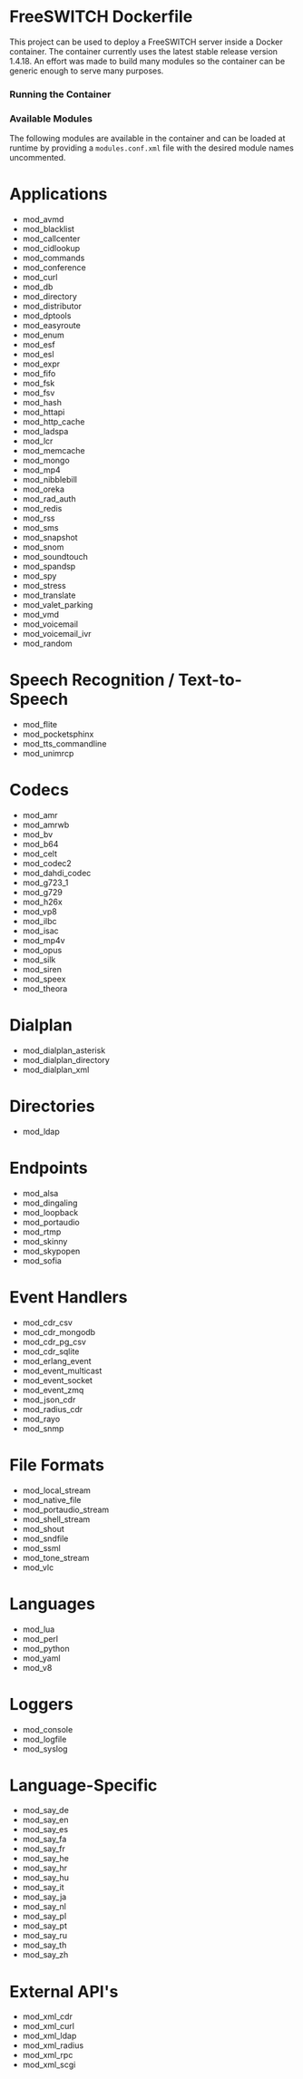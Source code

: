 FreeSWITCH Dockerfile
=====================

This project can be used to deploy a FreeSWITCH server inside a Docker container. The container currently uses the latest stable release version 1.4.18. An effort was made to build many modules so the container can be generic enough to serve many purposes.

### Running the Container

### Available Modules

The following modules are available in the container and can be loaded at runtime by providing a `modules.conf.xml` file with the desired module names uncommented.

# Applications

- mod_avmd
- mod_blacklist
- mod_callcenter
- mod_cidlookup
- mod_commands
- mod_conference
- mod_curl
- mod_db
- mod_directory
- mod_distributor
- mod_dptools
- mod_easyroute
- mod_enum
- mod_esf
- mod_esl
- mod_expr
- mod_fifo
- mod_fsk
- mod_fsv
- mod_hash
- mod_httapi
- mod_http_cache
- mod_ladspa
- mod_lcr
- mod_memcache
- mod_mongo
- mod_mp4
- mod_nibblebill
- mod_oreka
- mod_rad_auth
- mod_redis
- mod_rss
- mod_sms
- mod_snapshot
- mod_snom
- mod_soundtouch
- mod_spandsp
- mod_spy
- mod_stress
- mod_translate
- mod_valet_parking
- mod_vmd
- mod_voicemail
- mod_voicemail_ivr
- mod_random

# Speech Recognition / Text-to-Speech

- mod_flite
- mod_pocketsphinx
- mod_tts_commandline
- mod_unimrcp

# Codecs

- mod_amr
- mod_amrwb
- mod_bv
- mod_b64
- mod_celt
- mod_codec2
- mod_dahdi_codec
- mod_g723_1
- mod_g729
- mod_h26x
- mod_vp8
- mod_ilbc
- mod_isac
- mod_mp4v
- mod_opus
- mod_silk
- mod_siren
- mod_speex
- mod_theora

# Dialplan

- mod_dialplan_asterisk
- mod_dialplan_directory
- mod_dialplan_xml

# Directories

- mod_ldap

# Endpoints

- mod_alsa
- mod_dingaling
- mod_loopback
- mod_portaudio
- mod_rtmp
- mod_skinny
- mod_skypopen
- mod_sofia

# Event Handlers

- mod_cdr_csv
- mod_cdr_mongodb
- mod_cdr_pg_csv
- mod_cdr_sqlite
- mod_erlang_event
- mod_event_multicast
- mod_event_socket
- mod_event_zmq
- mod_json_cdr
- mod_radius_cdr
- mod_rayo
- mod_snmp

# File Formats

- mod_local_stream
- mod_native_file
- mod_portaudio_stream
- mod_shell_stream
- mod_shout
- mod_sndfile
- mod_ssml
- mod_tone_stream
- mod_vlc

# Languages

- mod_lua
- mod_perl
- mod_python
- mod_yaml
- mod_v8

# Loggers

- mod_console
- mod_logfile
- mod_syslog

# Language-Specific

- mod_say_de
- mod_say_en
- mod_say_es
- mod_say_fa
- mod_say_fr
- mod_say_he
- mod_say_hr
- mod_say_hu
- mod_say_it
- mod_say_ja
- mod_say_nl
- mod_say_pl
- mod_say_pt
- mod_say_ru
- mod_say_th
- mod_say_zh

# External API's

- mod_xml_cdr
- mod_xml_curl
- mod_xml_ldap
- mod_xml_radius
- mod_xml_rpc
- mod_xml_scgi